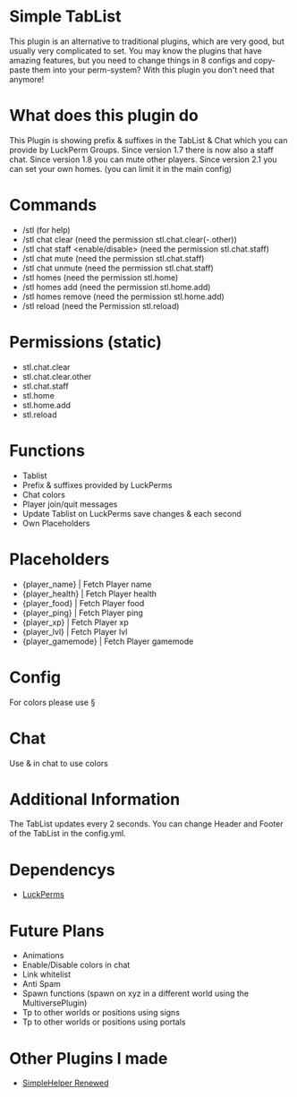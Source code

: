 # Simple TabList
 This plugin is an alternative to traditional plugins, which are very good, but usually very complicated to set.
 You may know the plugins that have amazing features, but you need to change things in 8 configs and copy-paste them into your perm-system? With this plugin you don't need that anymore!

# What does this plugin do
 This Plugin is showing prefix & suffixes in the TabList & Chat which you can provide by LuckPerm Groups.
 Since version 1.7 there is now also a staff chat.
 Since version 1.8 you can mute other players.
 Since version 2.1 you can set your own homes. (you can limit it in the main config)

# Commands
 - /stl (for help)
 - /stl chat clear <Username> (need the permission stl.chat.clear(-.other))
 - /stl chat staff <enable/disable> (need the permission stl.chat.staff)
 - /stl chat mute (need the permission stl.chat.staff)
 - /stl chat unmute (need the permission stl.chat.staff)
 - /stl homes <HomeName> (need the permission stl.home)
 - /stl homes add <HomeName> (need the permission stl.home.add)
 - /stl homes remove <HomeName> (need the permission stl.home.add)
 - /stl reload (need the Permission stl.reload)
  
# Permissions (static)
 - stl.chat.clear
 - stl.chat.clear.other
 - stl.chat.staff
 - stl.home
 - stl.home.add
 - stl.reload

# Functions
 - Tablist
 - Prefix & suffixes provided by LuckPerms
 - Chat colors
 - Player join/quit messages
 - Update Tablist on LuckPerms save changes & each second
 - Own Placeholders
  
# Placeholders
 - {player_name} | Fetch Player name
 - {player_health} | Fetch Player health
 - {player_food} | Fetch Player food
 - {player_ping} | Fetch Player ping
 - {player_xp} | Fetch Player xp
 - {player_lvl} | Fetch Player lvl
 - {player_gamemode} | Fetch Player gamemode

# Config
 For colors please use §

# Chat
 Use & in chat to use colors

# Additional Information
The TabList updates every 2 seconds.
You can change Header and Footer of the TabList in the config.yml.

# Dependencys
 - [LuckPerms](https://luckperms.net/download)

# Future Plans
 - Animations
 - Enable/Disable colors in chat
 - Link whitelist
 - Anti Spam
 - Spawn functions (spawn on xyz in a different world using the MultiversePlugin)
 - Tp to other worlds or positions using signs
 - Tp to other worlds or positions using portals

# Other Plugins I made
 - [SimpleHelper Renewed](https://www.spigotmc.org/resources/simple-helper-renewed.96948/)
